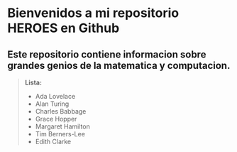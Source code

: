 
<h1> Bienvenidos a mi repositorio HEROES en Github</h1>


<h2> Este repositorio contiene informacion sobre grandes genios de la matematica y computacion. </h2>

> **Lista:**
>* Ada Lovelace
>* Alan Turing
>* Charles Babbage
>* Grace Hopper
>* Margaret Hamilton
>* Tim Berners-Lee
>* Edith Clarke
